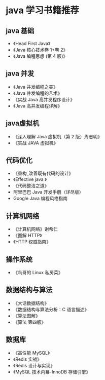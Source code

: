 # java 学习书籍推荐

## java 基础

- 《Head First Java》
- 《Java 核心技术卷 1+卷 2》
- 《Java 编程思想 (第 4 版)》



## java 并发

- 《Java 并发编程之美》
- 《Java 并发编程的艺术》
- 《实战 Java 高并发程序设计》
- 《Java 高并发编程详解》



## java虚拟机

- 《深入理解 Java 虚拟机（第 2 版）周志明》
- 《实战 JAVA 虚拟机》



## 代码优化

- 《重构_改善既有代码的设计》
- 《Effective java 》
- 《代码整洁之道》
- 阿里巴巴 Java 开发手册（详尽版）
- Google Java 编程风格指南



## 计算机网络

- 《计算机网络》谢希仁
- 《图解 HTTP》
- 《HTTP 权威指南》



## 操作系统

- 《鸟哥的 Linux 私房菜》



## 数据结构与算法

- 《大话数据结构》
- 《数据结构与算法分析：C 语言描述》
- 《算法图解》
- 《算法 第四版》



## 数据库

- 《高性能 MySQL》
- 《Redis 实战》
- 《Redis 设计与实现》
- 《MySQL 技术内幕-InnoDB 存储引擎》